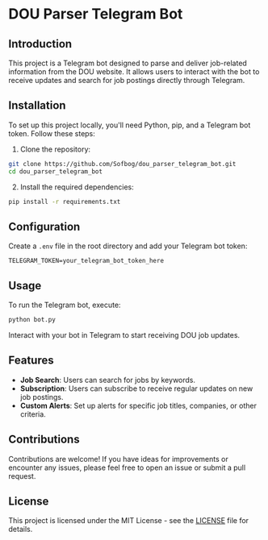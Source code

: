 
# DOU Parser Telegram Bot

## Introduction

This project is a Telegram bot designed to parse and deliver job-related information from the DOU website. It allows users to interact with the bot to receive updates and search for job postings directly through Telegram.

## Installation

To set up this project locally, you'll need Python, pip, and a Telegram bot token. Follow these steps:

1. Clone the repository:

```bash
git clone https://github.com/Sofbog/dou_parser_telegram_bot.git
cd dou_parser_telegram_bot
```

2. Install the required dependencies:

```bash
pip install -r requirements.txt
```

## Configuration

Create a `.env` file in the root directory and add your Telegram bot token:

```plaintext
TELEGRAM_TOKEN=your_telegram_bot_token_here
```

## Usage

To run the Telegram bot, execute:

```bash
python bot.py
```

Interact with your bot in Telegram to start receiving DOU job updates.

## Features

- **Job Search**: Users can search for jobs by keywords.
- **Subscription**: Users can subscribe to receive regular updates on new job postings.
- **Custom Alerts**: Set up alerts for specific job titles, companies, or other criteria.

## Contributions

Contributions are welcome! If you have ideas for improvements or encounter any issues, please feel free to open an issue or submit a pull request.

## License

This project is licensed under the MIT License - see the [LICENSE](LICENSE) file for details.
